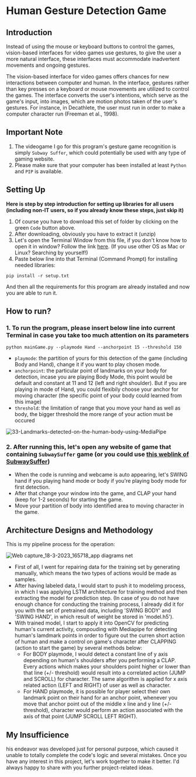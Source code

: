 # Human Gesture Detection Game
## Introduction
Instead of using the mouse or keyboard buttons to control the games, vision-based interfaces for video games use gestures, to give the user a more natural interface, these interfaces must accommodate inadvertent movements and ongoing gestures.

The vision-based interface for video games offers chances for new interactions between computer and human. In the interface, gestures rather than key presses on a keyboard or mouse movements are utilized to control the games. The interface converts the user's intentions, which serve as the game's input, into images, which are motion photos taken of the user's gestures. For instance, in Decathlete, the user must run in order to make a computer character run (Freeman et al., 1998).

## Important Note
1. The videogame I go for this program's gesture game recognition is simply `Subway Suffer`, which could potentially be used with any type of gaming website.
2. Please make sure that your computer has been installed at least `Python` and `PIP` is available.

## Setting Up
**Here is step by step introduction for setting up libraries for all users (including non-IT users, so if you already know these steps, just skip it)**
1. Of course you have to download this set of folder by clicking on the green `Code` button above.
2. After downloading, obviously you have to extract it (unzip)
3. Let's open the Terminal Window from this file, if you don't know how to open it in window? Follow the link [here](https://www.thewindowsclub.com/how-to-open-command-prompt-from-right-click-menu).
(If you use other OS as Mac or Linux? Searching by yourself!)
4. Paste below line into that Terminal (Command Prompt) for installing needed libraries:
```
pip install -r setup.txt
```
And then all the requirements for this program are already installed and now you are able to run it.

## How to run?
### 1. To run the program, please insert below line into current Terminal in case you take too much attention on its parameters
```
python mainGame.py --playmode Hand --anchorpoint 15 --threshold 150
```
- `playmode`: the partition of yours for this detection of the game (including Body and Hand), change it if you want to play chosen mode.
- `anchorpoint`: the particular point of landmarks on your body for detection, incase you are playing Body Mode, this point would be default and constant at 11 and 12 (left and right shoulder). But if you are playing in mode of Hand, you could flexibily choose your anchor for moving character (the specific point of your body could learned from this image)
- `threshold`: the limitation of range that you move your hand as well as body, the bigger threshold the more range of your action must be occured

![33-Landmarks-detected-on-the-human-body-using-MediaPipe](https://user-images.githubusercontent.com/81562297/226096970-d9c774f7-151b-48e6-9bbb-68bced138a94.png)

### 2. After running this, let's open any website of game that containing `SubwaySuffer` game (or you could use [this weblink of SubwaySuffer](https://www.trochoi.net/tr%C3%B2+ch%C6%A1i/subway-surfers.html))
- When the code is running and webcame is auto appearing, let's SWING hand if you playing hand mode or body if you're playing body mode for first detection.
- After that change your window into the game, and CLAP your hand (keep for 1-2 seconds) for starting the game.
- Move your partition of body into identified area to moving character in the game.


## Architecture Designs and Methodology

This is my pipeline process for the operation:

![Web capture_18-3-2023_165718_app diagrams net](https://user-images.githubusercontent.com/81562297/226098767-6cb7eff3-5dfc-472d-b1a3-8854f557f243.jpeg)

- First of all, I went for repairing data for the training set by generating manually, which means the two types of actions would be made as samples.
- After having labeled data, I would start to push it to modelimg process, in which I was applying LSTM architecture for training method and then extracting the model for prediction step. (In case of you do not have enough chance for conducting the training process, I already did it for you with the set of pretrained data, including 'SWING BODY' and 'SWING HAND', in which result of weight be stored in 'model.h5').
- With trained model, I start to apply it into OpenCV for predicting human's current activity, compouding with Mediapipe for detecting human's lamdmark points in order to figure out the curren short action of human and make a control on game's character after CLAPPING (action to start the game) by several methods below:
	- For BODY playmode, I would detect a constant line of y axis depending on human's shoulders after you performing a CLAP. Every actions which makes your shoulders point higher or lower than that line (+/- threshold) would result into a correlated action (JUMP and SCROLL) for character. The same algorithm is applied for x axis related action (LEFT and RIGHT) of user as well as character.
	- For HAND playmode, it is possible for player select their own landmark point on their hand for an anchor point, whenever you move that anchor point out of the middle x line and y line (+/- threshold), character would perform an action associated with the axis of that point (JUMP SCROLL LEFT RIGHT).

## My Insufficience
his endeavor was developed just for personal purpose, which caused it unable to totally complete the code's logic and several mistakes. Once you have any interest in this project, let's work together to make it better. I'd always happy to share with you further project-related ideas.
